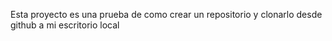 Esta proyecto es una prueba de como crear un repositorio y clonarlo desde github a mi escritorio local
